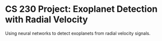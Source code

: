 # CS 230 Project: Exoplanet Detection with Radial Velocity
Using neural networks to detect exoplanets from radial velocity signals.
